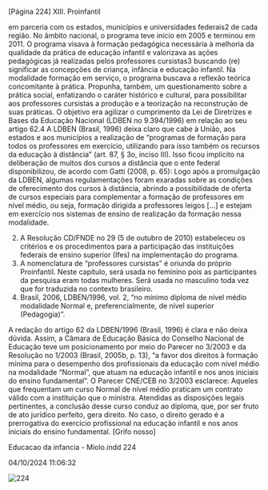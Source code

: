 [Página 224]
XIII. Proinfantil

em parceria com os estados, municípios e universidades federais2 de
cada região. No âmbito nacional, o programa teve início em 2005 e
terminou em 2011.
O programa visava à formação pedagógica necessária à melhoria
da qualidade da prática de educação infantil e valorizava as ações
pedagógicas já realizadas pelos professores cursistas3 buscando (re)
significar as concepções de criança, infância e educação infantil. Na
modalidade formação em serviço, o programa buscava a reflexão teórica concomitante à prática. Propunha, também, um questionamento
sobre a prática social, enfatizando o caráter histórico e cultural, para
possibilitar aos professores cursistas a produção e a teorização na reconstrução de suas práticas.
O objetivo era agilizar o cumprimento da Lei de Diretrizes e Bases
da Educação Nacional (LDBEN no 9.394/1996) em relação ao seu artigo
62.4 A LDBEN (Brasil, 1996) deixa claro que cabe à União, aos estados e
aos municípios a realização de “programas de formação para todos os
professores em exercício, utilizando para isso também os recursos da
educação à distância” (art. 87, § 3o, inciso III). Isso ficou implícito na
deliberação de muitos dos cursos a distância que o ente federal disponibilizou, de acordo com Gatti (2008, p. 65):
Logo após a promulgação da LDBEN, algumas regulamentações
foram exaradas sobre as condições de oferecimento dos
cursos à distância, abrindo a possibilidade de oferta de cursos
especiais para complementar a formação de professores
em nível médio, ou seja, formação dirigida a professores
leigos […] e estejam em exercício nos sistemas de ensino de
realização da formação nessa modalidade.

2. A Resolução CD/FNDE no 29 (5 de
outubro de 2010) estabeleceu os
critérios e os procedimentos para
a participação das instituições
federais de ensino superior (Ifes) na
implementação do programa.
3. A nomenclatura de “professores
cursistas” é oriunda do próprio
Proinfantil. Neste capítulo, será usada
no feminino pois as participantes da
pesquisa eram todas mulheres. Será
usada no masculino toda vez que for
traduzida no contexto brasileiro.
4. Brasil, 2006, LDBEN/1996, vol.
2, “no mínimo diploma de nível
médio modalidade Normal e,
preferencialmente, de nível superior
(Pedagogia)”.

A redação do artigo 62 da LDBEN/1996 (Brasil, 1996) é clara e não
deixa dúvida. Assim, a Câmara de Educação Básica do Conselho Nacional de Educação teve um posicionamento por meio do Parecer no
3/2003 e da Resolução no 1/2003 (Brasil, 2005b, p. 13), “a favor dos
direitos à formação mínima para o desempenho dos profissionais da
educação com nível médio na modalidade “Normal”, que atuam na
educação infantil e nos anos iniciais do ensino fundamental”. O Parecer CNE/CEB no 3/2003 esclarece:
Aqueles que frequentam um curso Normal de nível médio
praticam um contrato válido com a instituição que o ministra.
Atendidas as disposições legais pertinentes, a conclusão
desse curso conduz ao diploma, que, por ser fruto de ato
jurídico perfeito, gera direito. No caso, o direito gerado é a
prerrogativa do exercício profissional na educação infantil e
nos anos iniciais do ensino fundamental.
[Grifo nosso]


Educacao da infancia - Miolo.indd 224

04/10/2024 11:06:32

![224](./img/page_224-01.jpg)
